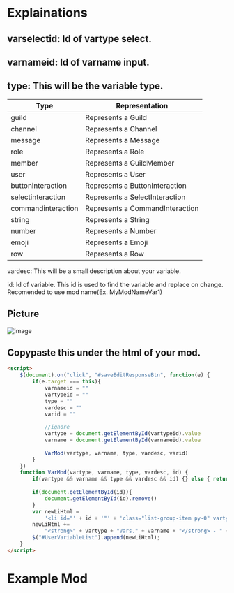 # Explainations

## varselectid: Id of vartype select.

## varnameid: Id of varname input.

## type: This will be the variable type. 

|Type|Representation|
|----|-------|
|guild|Represents a Guild|
|channel|Represents a Channel|
|message|Represents a Message|
|role|Represents a Role|
|member|Represents a GuildMember|
|user|Represents a User|
|buttoninteraction|Represents a ButtonInteraction|
|selectinteraction|Represents a SelectInteraction|
|commandinteraction|Represents a CommandInteraction|
|string|Represents a String|
|number|Represents a Number|
|emoji|Represents a Emoji|
|row|Represents a Row|

vardesc: This will be a small description about your variable.

id: Id of variable. This id is used to find the variable and replace on change. Recomended to use mod name(Ex. MyModNameVar1)

## Picture

![image](https://user-images.githubusercontent.com/55946112/163659511-81458107-8d09-4377-978c-3c845be61e5e.png)


## Copypaste this under the html of your mod.

```html
<script>
    $(document).on("click", "#saveEditResponseBtn", function(e) {
        if(e.target === this){
            varnameid = ""
            vartypeid = ""
            type = ""
            vardesc = ""
            varid = ""
        
            //ignore
            vartype = document.getElementById(vartypeid).value
            varname = document.getElementById(varnameid).value
        
            VarMod(vartype, varname, type, vardesc, varid)
        }
    })
    function VarMod(vartype, varname, type, vardesc, id) {
        if(vartype && varname && type && vardesc && id) {} else { return alert("[VarMod] Missing parameters") }
        
        if(document.getElementById(id)){
            document.getElementById(id).remove()
        }
        var newLiHtml =
            '<li id="' + id + '"' + 'class="list-group-item py-0" vartype="' + type + '">';
        newLiHtml +=
            "<strong>" + vartype + "Vars." + varname + "</strong> - " + vardesc + " mod variable</li>";
        $("#UserVariableList").append(newLiHtml);
    }
</script>
```

# Example Mod

